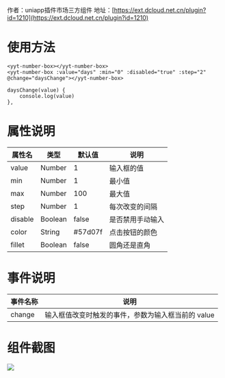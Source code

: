 作者：uniapp插件市场三方组件
地址：[https://ext.dcloud.net.cn/plugin?id=1210](https://ext.dcloud.net.cn/plugin?id=1210)

# 使用方法

~~~
<yyt-number-box></yyt-number-box>
<yyt-number-box :value="days" :min="0" :disabled="true" :step="2" @change="daysChange"></yyt-number-box>

daysChange(value) {
	console.log(value)
},
~~~

# 属性说明

| 属性名 | 类型 | 默认值 | 说明 |
| --- | --- | --- | --- |
| value | Number | 1 | 输入框的值 |
| min | Number | 1 | 最小值 |
| max | Number | 100 | 最大值 |
| step | Number | 1 | 每次改变的间隔 |
| disable | Boolean | false | 是否禁用手动输入 |
| color | String | #57d07f | 点击按钮的颜色 |
| fillet | Boolean | false | 圆角还是直角 |

# 事件说明

| 事件名称 | 说明 |
| --- | --- |
| change | 输入框值改变时触发的事件，参数为输入框当前的 value |

# 组件截图

![](https://img.cdn.aliyun.dcloud.net.cn/stream/plugin_screens/fcb67410-3420-11ea-8559-974caaa1f139_0.jpg?v=1587346526)